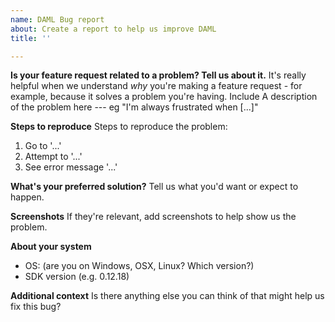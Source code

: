 ```yaml
---
name: DAML Bug report
about: Create a report to help us improve DAML
title: ''

---
```


**Is your feature request related to a problem? Tell us about it.**
It's really helpful when we understand _why_ you're making a feature request - for example, because it solves a problem you're having. Include A description of the problem here --- eg "I'm always frustrated when [...]"

**Steps to reproduce**
Steps to reproduce the problem:
1. Go to '...'
2. Attempt to '...'
3. See error message '...'

**What's your preferred solution?**
Tell us what you'd want or expect to happen.

**Screenshots**
If they're relevant, add screenshots to help show us the problem.

**About your system**
 - OS: (are you on Windows, OSX, Linux? Which version?)
 - SDK version (e.g. 0.12.18)

**Additional context**
Is there anything else you can think of that might help us fix this bug?
